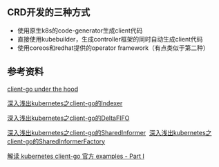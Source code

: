 ## CRD开发的三种方式
* 使用原生k8s的code-generator生成client代码
* 直接使用kubebuilder，生成controller框架的同时自动生成client代码
* 使用coreos和redhat提供的operator framework（有点类似于第二种）

## 参考资料

[client-go under the hood](https://github.com/kubernetes/sample-controller/blob/master/docs/controller-client-go.md)

[深入浅出kubernetes之client-go的Indexer](https://blog.csdn.net/weixin_42663840/article/details/81530606)

[深入浅出kubernetes之client-go的DeltaFIFO](https://blog.csdn.net/weixin_42663840/article/details/81626789)

[深入浅出kubernetes之client-go的SharedInformer](https://blog.csdn.net/weixin_42663840/article/details/81699303) 
[深入浅出kubernetes之client-go的SharedInformerFactory](https://blog.csdn.net/weixin_42663840/article/details/81980022)

[解读 kubernetes client-go 官方 examples - Part Ⅰ](https://www.cnblogs.com/guangze/p/10753929.html)